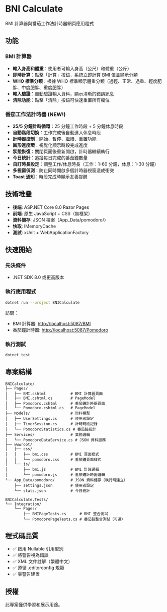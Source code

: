 # BNI Calculate

BMI 計算器與番茄工作法計時器網頁應用程式

## 功能

### BMI 計算器

- **輸入身高和體重**：使用者可輸入身高（公尺）和體重（公斤）
- **即時計算**：點擊「計算」按鈕，系統立即計算 BMI 值並顯示分類
- **WHO 標準分類**：根據 WHO 標準顯示體重分類（過輕、正常、過重、輕度肥胖、中度肥胖、重度肥胖）
- **輸入驗證**：自動驗證輸入資料，顯示清晰的錯誤訊息
- **清除功能**：點擊「清除」按鈕可快速重置所有欄位

### 番茄工作法計時器 (NEW!)

- **25/5 分鐘計時循環**：25 分鐘工作時段 + 5 分鐘休息時段
- **自動階段切換**：工作完成後自動進入休息時段
- **計時器控制**：開始、暫停、繼續、重置功能
- **圓形進度環**：視覺化顯示時段完成進度
- **狀態恢復**：關閉頁面後重新開啟，計時器繼續執行
- **今日統計**：追蹤每日完成的番茄鐘數量
- **自訂時長設定**：調整工作/休息時長（工作：1-60 分鐘，休息：1-30 分鐘）
- **多視窗偵測**：防止同時開啟多個計時器視窗造成衝突
- **Toast 通知**：時段完成時顯示友善提醒

## 技術堆疊

- **後端**: ASP.NET Core 8.0 Razor Pages
- **前端**: 原生 JavaScript + CSS（無框架）
- **資料儲存**: JSON 檔案（App_Data/pomodoro/）
- **快取**: IMemoryCache
- **測試**: xUnit + WebApplicationFactory

## 快速開始

### 先決條件

- .NET SDK 8.0 或更高版本

### 執行應用程式

```bash
dotnet run --project BNICalculate
```

訪問：
- BMI 計算器: <http://localhost:5087/BMI>
- 番茄鐘計時器: <http://localhost:5087/Pomodoro>

### 執行測試

```bash
dotnet test
```

## 專案結構

```text
BNICalculate/
├── Pages/
│   ├── BMI.cshtml           # BMI 計算器頁面
│   ├── BMI.cshtml.cs        # PageModel
│   ├── Pomodoro.cshtml      # 番茄鐘計時器頁面
│   └── Pomodoro.cshtml.cs   # PageModel
├── Models/                  # 資料模型
│   ├── UserSettings.cs      # 使用者設定
│   ├── TimerSession.cs      # 計時時段記錄
│   └── PomodoroStatistics.cs # 番茄鐘統計
├── Services/                # 業務邏輯
│   └── PomodoroDataService.cs # JSON 資料服務
├── wwwroot/
│   ├── css/
│   │   ├── bmi.css          # BMI 頁面樣式
│   │   └── pomodoro.css     # 番茄鐘頁面樣式
│   └── js/
│       ├── bmi.js           # BMI 計算邏輯
│       └── pomodoro.js      # 番茄鐘計時器邏輯
└── App_Data/pomodoro/       # JSON 資料儲存（執行時建立）
    ├── settings.json        # 使用者設定
    └── stats.json           # 今日統計

BNICalculate.Tests/
└── Integration/
    └── Pages/
        ├── BMIPageTests.cs      # BMI 整合測試
        └── PomodoroPageTests.cs # 番茄鐘整合測試（可選）
```

## 程式碼品質

- ✅ 啟用 Nullable 引用型別
- ✅ 將警告視為錯誤
- ✅ XML 文件註解（繁體中文）
- ✅ 遵循 .editorconfig 規範
- ✅ 零警告建置

## 授權

此專案僅供學習和展示用途。
